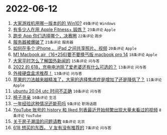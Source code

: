 # 2022-06-12

1. [大家游戏机用哪一版本的的 Win10?](https://www.v2ex.com/t/859017) `49条评论` `Windows`
1. [有多少人在用 Apple Fitness+ 锻炼？](https://www.v2ex.com/t/859026) `23条评论` `Apple`
1. [跑步 App 你们选择哪个，决赛圈](https://www.v2ex.com/t/859020) `22条评论` `跑步`
1. [服务器被爆破了](https://www.v2ex.com/t/859022) `21条评论` `服务器`
1. [如何在多个 iPhone 、 iPad 之间共享照片、视频](https://www.v2ex.com/t/859016) `20条评论` `Apple`
1. [M1 Macbook air（16+256)要不要换丐版 macbook pro 14](https://www.v2ex.com/t/859030) `18条评论` `Apple`
1. [大家平时怎么了解国外新闻的](https://www.v2ex.com/t/859034) `15条评论` `问与答`
1. [2022 的 618，充电电池除了爱老婆还有什么可选的？](https://www.v2ex.com/t/859033) `13条评论` `问与答`
1. [外接硬盘盒求推荐！](https://www.v2ex.com/t/859023) `13条评论` `问与答`
1. [苹果的刀法越来越精准了，大家的选择焦虑症是增加了还是降低了？](https://www.v2ex.com/t/859055) `11条评论` `Apple`
1. [ubuntu 20.04 utc 时间不正确](https://www.v2ex.com/t/859035) `10条评论` `问与答`
1. [椅子寻亲](https://www.v2ex.com/t/859018) `10条评论` `生活`
1. [一年经验这种情况还能苟吗](https://www.v2ex.com/t/859038) `9条评论` `职场话题`
1. [YouTube 账号的 history 和 liked 列表最近开始频繁出现大量未看过的视频](https://www.v2ex.com/t/859045) `8条评论` `YouTube`
1. [关于房子潮湿的问题请教](https://www.v2ex.com/t/859041) `8条评论` `北京`
1. [618 想买的东西， V 友有没有推荐的](https://www.v2ex.com/t/859052) `7条评论` `问与答`
